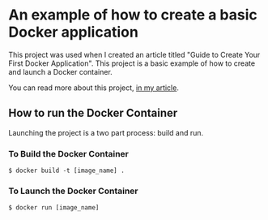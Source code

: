 # An example of how to create a basic Docker application

This project was used when I created an article titled "Guide to Create Your First Docker Application".
This project is a basic example of how to create and launch a Docker container.

You can read more about this project, [in my article](urlplaceholder).

## How to run the Docker Container

Launching the project is a two part process: build and run.

### To Build the Docker Container

```
$ docker build -t [image_name] . 
```

### To Launch the Docker Container

```
$ docker run [image_name]
```